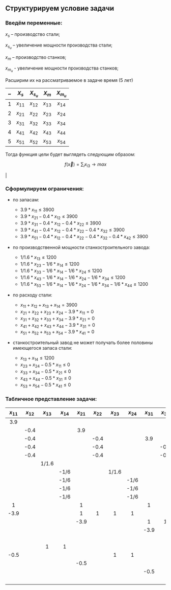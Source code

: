 ## Структурируем условие задачи

### Введём переменные:

$x_s$ – производство стали;

$x_{s_u}$ – увеличение мощности производства стали;

$x_m$ – производство станков;

$x_{m_{u}}$ - увеличение мощности производства станков;

Расширим их на рассматриваемое в задаче время (5 лет)

|   ~   |  $X_s$   | $X_{s_u}$ |  $X_m$   | $X_{m_{u}}$ |
| :---: | :------: | :-------: | :------: | :---------: |
|   1   | $x_{11}$ | $x_{12}$  | $x_{13}$ |  $x_{14}$   |
|   2   | $x_{21}$ | $x_{22}$  | $x_{23}$ |  $x_{24}$   |
|   3   | $x_{31}$ | $x_{32}$  | $x_{33}$ |  $x_{34}$   |
|   4   | $x_{41}$ | $x_{42}$  | $x_{43}$ |  $x_{44}$   |
|   5   | $x_{51}$ | $x_{52}$  | $x_{53}$ |  $x_{54}$   |


Тогда функция цели будет выглядеть следующим образом:

$$
    f(\vec{x}) = \sum_i x_{i3} \rightarrow max
$$

<!-- Переименуем переменные так, как они будут использоваться при решении задачи:

|   ~   |  $X_s$   | $X_{s_u}$ |  $X_m$   | $X_{m_{u}}$ |
| :---: | :------: | :-------: | :------: | :---------: |
|   1   | $x_{0}$  |  $x_{1}$  | $x_{2}$  |   $x_{3}$   |
|   2   | $x_{4}$  |  $x_{5}$  | $x_{6}$  |   $x_{7}$   |
|   3   | $x_{8}$  |  $x_{9}$  | $x_{10}$ |  $x_{11}$   |
|   4   | $x_{12}$ | $x_{13}$  | $x_{14}$ |  $x_{15}$   |
|   5   | $x_{16}$ | $x_{17}$  | $x_{18}$ |  $x_{19}$   | --> |

### Сформулируем ограничения:

* по запасам:

  * $3.9*x_{11}                                                     \leq 3900$
  * $3.9*x_{21} - 0.4*x_{12}                                        \leq 3900$
  * $3.9*x_{31} - 0.4*x_{12} - 0.4*x_{22}                           \leq 3900$
  * $3.9*x_{41} - 0.4*x_{12} - 0.4*x_{22} - 0.4*x_{32}              \leq 3900$
  * $3.9*x_{51} - 0.4*x_{12} - 0.4*x_{22} - 0.4*x_{32} - 0.4*x_{42} \leq 3900$

* по производственной мощности станкостроительного завода:

  * $1/1.6*x_{13}                                                       \leq 1200$
  * $1/1.6*x_{23} - 1/6*x_{14}                                          \leq 1200$
  * $1/1.6*x_{33} - 1/6*x_{14} - 1/6*x_{24}                             \leq 1200$
  * $1/1.6*x_{43} - 1/6*x_{14} - 1/6*x_{24} - 1/6*x_{34}                \leq 1200$
  * $1/1.6*x_{53} - 1/6*x_{14} - 1/6*x_{24} - 1/6*x_{34} - 1/6*x_{44}   \leq 1200$

* по расходу стали:

  * $x_{11} + x_{12} + x_{13} + x_{14}              = 3900$
  * $x_{21} + x_{22} + x_{23} + x_{24} - 3.9*x_{11} = 0$
  * $x_{31} + x_{32} + x_{33} + x_{34} - 3.9*x_{21} = 0$
  * $x_{41} + x_{42} + x_{43} + x_{44} - 3.9*x_{31} = 0$
  * $x_{51} + x_{52} + x_{53} + x_{54} - 3.9*x_{41} = 0$

* станкостроительный завод не может получать более половины имеющегося запаса стали:

  * $x_{13} + x_{14}                \leq 1200$
  * $x_{23} + x_{24} - 0.5*x_{11}   \leq 0$
  * $x_{33} + x_{34} - 0.5*x_{21}   \leq 0$
  * $x_{43} + x_{44} - 0.5*x_{31}   \leq 0$
  * $x_{53} + x_{54} - 0.5*x_{41}   \leq 0$

### Табличное представление задачи:

| $x_{11}$ | $x_{12}$ | $x_{13}$ | $x_{14}$ | $x_{21}$ | $x_{22}$ | $x_{23}$ | $x_{24}$ | $x_{31}$ | $x_{32}$ | $x_{33}$ | $x_{34}$ | $x_{41}$ | $x_{42}$ | $x_{43}$ | $x_{44}$ | $x_{51}$ | $x_{52}$ | $x_{53}$ | $x_{54}$ |  Знак  |   h   |
| :------: | :------: | :------: | :------: | :------: | :------: | :------: | :------: | :------: | :------: | :------: | :------: | :------: | :------: | :------: | :------: | :------: | :------: | :------: | :------: | :----: | :---: |
|   3.9    |          |          |          |          |          |          |          |          |          |          |          |          |          |          |          |          |          |          |          | $\leq$ | 3900  |
|          |   -0.4   |          |          |   3.9    |          |          |          |          |          |          |          |          |          |          |          |          |          |          |          | $\leq$ | 3900  |
|          |   -0.4   |          |          |          |   -0.4   |          |          |   3.9    |          |          |          |          |          |          |          |          |          |          |          | $\leq$ | 3900  |
|          |   -0.4   |          |          |          |   -0.4   |          |          |          |   -0.4   |          |          |   3.9    |          |          |          |          |          |          |          | $\leq$ | 3900  |
|          |   -0.4   |          |          |          |   -0.4   |          |          |          |   -0.4   |          |          |          |   -0.4   |          |          |   3.9    |          |          |          | $\leq$ | 3900  |
|          |          |  1/1.6   |          |          |          |          |          |          |          |          |          |          |          |          |          |          |          |          |          | $\leq$ | 1200  |
|          |          |          |   -1/6   |          |          |  1/1.6   |          |          |          |          |          |          |          |          |          |          |          |          |          | $\leq$ | 1200  |
|          |          |          |   -1/6   |          |          |          |   -1/6   |          |          |  1/1.6   |          |          |          |          |          |          |          |          |          | $\leq$ | 1200  |
|          |          |          |   -1/6   |          |          |          |   -1/6   |          |          |          |   -1/6   |          |          |  1/1.6   |          |          |          |          |          | $\leq$ | 1200  |
|          |          |          |   -1/6   |          |          |          |   -1/6   |          |          |          |   -1/6   |          |          |          |   -1/6   |          |          |  1/1.6   |          | $\leq$ | 1200  |
|    1     |          |          |          |    1     |          |          |          |    1     |          |          |          |    1     |          |          |          |    1     |          |          |          |   =    | 3900  |
|   -3.9   |          |          |          |    1     |    1     |    1     |    1     |          |          |          |          |          |          |          |          |          |          |          |          |   =    |   0   |
|          |          |          |          |   -3.9   |          |          |          |    1     |    1     |    1     |    1     |          |          |          |          |          |          |          |          |   =    |   0   |
|          |          |          |          |          |          |          |          |   -3.9   |          |          |          |    1     |    1     |    1     |    1     |          |          |          |          |   =    |   0   |
|          |          |          |          |          |          |          |          |          |          |          |          |   -3.9   |          |          |          |    1     |    1     |    1     |    1     |   =    |   0   |
|          |          |    1     |    1     |          |          |          |          |          |          |          |          |          |          |          |          |          |          |          |          | $\leq$ | 1200  |
|   -0.5   |          |          |          |          |          |    1     |    1     |          |          |          |          |          |          |          |          |          |          |          |          | $\leq$ |   0   |
|          |          |          |          |   -0.5   |          |          |          |          |          |    1     |    1     |          |          |          |          |          |          |          |          | $\leq$ |   0   |
|          |          |          |          |          |          |          |          |   -0.5   |          |          |          |          |          |    1     |    1     |          |          |          |          | $\leq$ |   0   |
|          |          |          |          |          |          |          |          |          |          |          |          |   -0.5   |          |          |          |          |          |    1     |    1     | $\leq$ |   0   |


